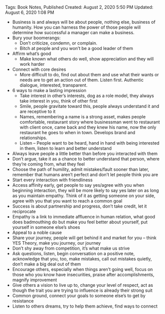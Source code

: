 Tags: Book Notes, Published
Created: August 2, 2020 5:50 PM
Updated: August 6, 2020 1:08 PM

- Business is and always will be about people, nothing else, business of humanity. How you can harness the power of those people will determine how successful a manager can make a business.
- Bury your boomerangs:
    - Don’t criticize, condemn, or complain.
    - Bitch at people and you won’t be a good leader of them
- Affirm what’s good
    - Make known what others do well, show appreciation and they will work harder
- Connect with core desires
    - More difficult to do, find out about them and use what their wants or needs are to get an action out of them. Listen first. Authentic dialogue, interested, transparent.
- 6 ways to make a lasting impression
    - Take interest in other’s interests, dog as a role model, they always take interest in you, think of other first
    - Smile, people gravitate toward this, people always understand it and are receptive to it
    - Names, remembering a name is a strong asset, makes people comfortable, restaurant story where businessman went to restaurant with client once, came back and they knew his name, now the only restaurant he goes to when in town. Develops brand and relationships.
    - Listen – People want to be heard, hand in hand with being interested in them, listen to learn and better understand
- Always leave people a little better than before you interacted with them
- Don’t argue, take it as a chance to better understand that person, where they’re coming from, what they feel
- Choose the path of humility, admit mistakes/fault sooner than later, remember that humans aren’t perfect and don’t let people think you are
- Start every interaction with friendliness
- Access affinity early, get people to say yes/agree with you when beginning interaction, they will be more likely to say yes later on as long as you maintain empathy. Think of it as getting someone on your side, agree with you that you want to reach a common goal
- Success is about partnership and progress, don’t take credit, let it reciprocate
- Empathy is a link to immediate affluence in human relation, what good does badmouthing do but make you feel better about yourself, put yourself in someone else’s shoes
- Appeal to a noble cause
- Share your journey, people will get behind it and market for you – think YES Theory, make you journey, our journey
- Don’t shy away from competition, it’s what make us strive
- Ask questions, listen, begin conversation on a positive note, acknowledge that you, too, make mistakes, call out mistakes quietly, don’t make a big deal out of them
- Encourage others, especially when things aren’t going well, focus on those who you know have insecurities, praise after accomplishments, magnify improvement
- Give others a vision to live up to, change your level of respect, act as though the trait you are trying to influence is already their strong suit
- Common ground, connect your goals to someone else’s to get by resistance
- Listen to others dreams, try to help them achieve, find ways to connect